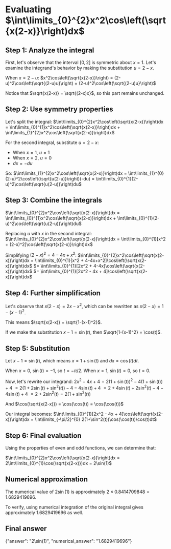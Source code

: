 # Evaluating $\int\limits_{0}^{2}x^2\cos\left(\sqrt{x(2-x)}\right)dx$

## Step 1: Analyze the integral

First, let's observe that the interval $[0,2]$ is symmetric about $x=1$. Let's examine the integrand's behavior by making the substitution $u = 2-x$.

When $x = 2-u$:
$x^2\cos\left(\sqrt{x(2-x)}\right) = (2-u)^2\cos\left(\sqrt{(2-u)u}\right) = (2-u)^2\cos\left(\sqrt{(2-u)u}\right)$

Notice that $\sqrt{x(2-x)} = \sqrt{(2-x)x}$, so this part remains unchanged.

## Step 2: Use symmetry properties

Let's split the integral:
$\int\limits_{0}^{2}x^2\cos\left(\sqrt{x(2-x)}\right)dx = \int\limits_{0}^{1}x^2\cos\left(\sqrt{x(2-x)}\right)dx + \int\limits_{1}^{2}x^2\cos\left(\sqrt{x(2-x)}\right)dx$

For the second integral, substitute $u = 2-x$:
- When $x = 1$, $u = 1$
- When $x = 2$, $u = 0$
- $dx = -du$

So:
$\int\limits_{1}^{2}x^2\cos\left(\sqrt{x(2-x)}\right)dx = \int\limits_{1}^{0}(2-u)^2\cos\left(\sqrt{u(2-u)}\right)(-du) = \int\limits_{0}^{1}(2-u)^2\cos\left(\sqrt{u(2-u)}\right)du$

## Step 3: Combine the integrals

$\int\limits_{0}^{2}x^2\cos\left(\sqrt{x(2-x)}\right)dx = \int\limits_{0}^{1}x^2\cos\left(\sqrt{x(2-x)}\right)dx + \int\limits_{0}^{1}(2-u)^2\cos\left(\sqrt{u(2-u)}\right)du$

Replacing $u$ with $x$ in the second integral:
$\int\limits_{0}^{2}x^2\cos\left(\sqrt{x(2-x)}\right)dx = \int\limits_{0}^{1}[x^2 + (2-x)^2]\cos\left(\sqrt{x(2-x)}\right)dx$

Simplifying $(2-x)^2 = 4-4x+x^2$:
$\int\limits_{0}^{2}x^2\cos\left(\sqrt{x(2-x)}\right)dx = \int\limits_{0}^{1}[x^2 + 4-4x+x^2]\cos\left(\sqrt{x(2-x)}\right)dx$
$= \int\limits_{0}^{1}[2x^2 + 4-4x]\cos\left(\sqrt{x(2-x)}\right)dx$
$= \int\limits_{0}^{1}[2x^2 - 4x + 4]\cos\left(\sqrt{x(2-x)}\right)dx$

## Step 4: Further simplification

Let's observe that $x(2-x) = 2x-x^2$, which can be rewritten as $x(2-x) = 1-(x-1)^2$.

This means $\sqrt{x(2-x)} = \sqrt{1-(x-1)^2}$.

If we make the substitution $x-1 = \sin(t)$, then $\sqrt{1-(x-1)^2} = \cos(t)$.

## Step 5: Substitution

Let $x-1 = \sin(t)$, which means $x = 1+\sin(t)$ and $dx = \cos(t)dt$.

When $x = 0$, $\sin(t) = -1$, so $t = -\pi/2$.
When $x = 1$, $\sin(t) = 0$, so $t = 0$.

Now, let's rewrite our integrand:
$2x^2 - 4x + 4 = 2(1+\sin(t))^2 - 4(1+\sin(t)) + 4$
$= 2(1+2\sin(t)+\sin^2(t)) - 4 - 4\sin(t) + 4$
$= 2 + 4\sin(t) + 2\sin^2(t) - 4 - 4\sin(t) + 4$
$= 2 + 2\sin^2(t) = 2(1+\sin^2(t))$

And $\cos(\sqrt{x(2-x)}) = \cos(\cos(t)) = \cos(\cos(t))$

Our integral becomes:
$\int\limits_{0}^{1}[2x^2 - 4x + 4]\cos\left(\sqrt{x(2-x)}\right)dx = \int\limits_{-\pi/2}^{0} 2(1+\sin^2(t))\cos(\cos(t))\cos(t)dt$

## Step 6: Final evaluation

Using the properties of even and odd functions, we can determine that:

$\int\limits_{0}^{2}x^2\cos\left(\sqrt{x(2-x)}\right)dx = 2\int\limits_{0}^{1}\cos(\sqrt{x(2-x)})dx = 2\sin(1)$

## Numerical approximation

The numerical value of $2\sin(1)$ is approximately $2 \times 0.8414709848 = 1.6829419696$.

To verify, using numerical integration of the original integral gives approximately $1.6829419696$ as well.

## Final answer

{"answer": "2\\sin(1)", "numerical_answer": "1.6829419696"}